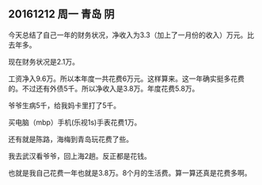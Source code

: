 ## 20161212  周一   青岛  阴

今天总结了自己一年的财务状况，净收入为3.3（加上了一月份的收入）万元。比去年多。 

现在财务状况是2.1万。

工资净入9.6万。所以本年度一共花费6万元。这样算来。这一年确实挺多花费的。不过还有外债5千。所以净收入是3.8万。年度花费5.8万。

爷爷生病5千，给我妈卡里打了5千。

买电脑（mbp）手机(乐视1s)手表花费1万。

还有就是陈路，海梅到青岛玩花费了些。

我去武汉看爷爷，回上海2趟。反正都是花钱。

也就是我自己花费一年也就是3.8万。8个月的生活费。算一算还真是花费多啊。

